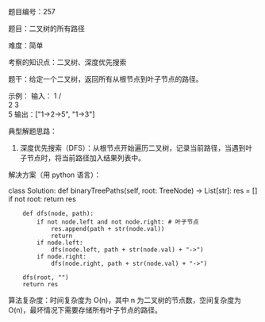 题目编号：257

题目：二叉树的所有路径

难度：简单

考察的知识点：二叉树、深度优先搜索

题干：给定一个二叉树，返回所有从根节点到叶子节点的路径。

示例：
输入：
   1
 /   \
2     3
 \
  5
输出：["1->2->5", "1->3"]

典型解题思路：
1. 深度优先搜索（DFS）：从根节点开始遍历二叉树，记录当前路径，当遇到叶子节点时，将当前路径加入结果列表中。

解决方案（用 python 语言）：

class Solution:
    def binaryTreePaths(self, root: TreeNode) -> List[str]:
        res = []
        if not root:
            return res
        
        def dfs(node, path):
            if not node.left and not node.right: # 叶子节点
                res.append(path + str(node.val))
                return
            if node.left:
                dfs(node.left, path + str(node.val) + "->")
            if node.right:
                dfs(node.right, path + str(node.val) + "->")
        
        dfs(root, "")
        return res

算法复杂度：时间复杂度为 O(n)，其中 n 为二叉树的节点数，空间复杂度为 O(n)，最坏情况下需要存储所有叶子节点的路径。